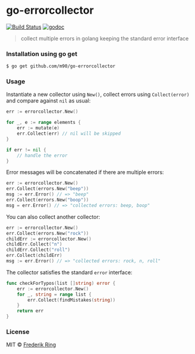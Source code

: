 # go-errorcollector

[![Build Status](https://travis-ci.org/m90/go-errorcollector.svg?branch=master)](https://travis-ci.org/m90/go-errorcollector)
[![godoc](https://godoc.org/github.com/m90/go-errorcollector?status.svg)](http://godoc.org/github.com/m90/go-errorcollector)

> collect multiple errors in golang keeping the standard error interface

### Installation using go get

```sh
$ go get github.com/m90/go-errorcollector
```

### Usage

Instantiate a new collector using `New()`, collect errors using `Collect(error)` and compare against `nil` as usual:

```go
err := errorcollector.New()

for _, e := range elements {
    err := mutate(e)
    err.Collect(err) // nil will be skipped
}

if err != nil {
    // handle the error
}

```

Error messages will be concatenated if there are multiple errors:

```go
err := errorcollector.New()
err.Collect(errors.New("beep"))
msg := err.Error() // => "beep"
err.Collect(errors.New("boop"))
msg = err.Error() // => "collected errors: beep, boop"
```

You can also collect another collector:

```go
err := errorcollector.New()
err.Collect(errors.New("rock"))
childErr := errorcollector.New()
childErr.Collect("n")
childErr.Collect("roll")
err.Collect(childErr)
msg := err.Error() // => "collected errors: rock, n, roll"
```

The collector satisfies the standard `error` interface:

```go
func checkForTypos(list []string) error {
    err := errorcollector.New()
    for _, string = range list {
        err.Collect(findMistakes(string))
    }
    return err
}
```

### License
MIT © [Frederik Ring](http://www.frederikring.com)
